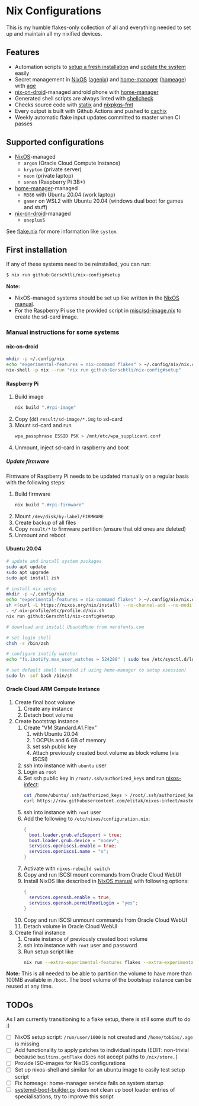 # Nix Configurations

This is my humble flakes-only collection of all and everything needed to set up and maintain all my nixified devices.

## Features

* Automation scripts to [setup a fresh installation](files/apps/setup.sh) and
  [update the system](home/misc/util-bins/system-update.sh) easily
* Secret management in [NixOS][nixos] ([agenix][agenix]) and [home-manager][home-manager] ([homeage][homeage]) with
  [age][age]
* [nix-on-droid][nix-on-droid]-managed android phone with [home-manager][home-manager]
* Generated shell scripts are always linted with [shellcheck][shellcheck]
* Checks source code with [statix][statix] and [nixpkgs-fmt][nixpkgs-fmt]
* Every output is built with Github Actions and pushed to [cachix][cachix]
* Weekly automatic flake input updates committed to master when CI passes

## Supported configurations

* [NixOS][nixos]-managed
  * `argon` (Oracle Cloud Compute Instance)
  * `krypton` (private server)
  * `neon` (private laptop)
  * `xenon` (Raspberry Pi 3B+)
* [home-manager][home-manager]-managed
  * `M386` with Ubuntu 20.04 (work laptop)
  * `gamer` on WSL2 with Ubuntu 20.04 (windows dual boot for games and stuff)
* [nix-on-droid][nix-on-droid]-managed
  * `oneplus5`

See [flake.nix](flake.nix) for more information like `system`.

## First installation

If any of these systems need to be reinstalled, you can run:

```sh
$ nix run github:Gerschtli/nix-config#setup
```

**Note:**
* NixOS-managed systems should be set up like written in the [NixOS manual][nixos-manual].
* For the Raspberry Pi use the provided script in [misc/sd-image.nix](misc/sd-image.nix) to create the sd-card image.

### Manual instructions for some systems

#### nix-on-droid

```sh
mkdir -p ~/.config/nix
echo "experimental-features = nix-command flakes" > ~/.config/nix/nix.conf
nix-shell -p nix --run "nix run github:Gerschtli/nix-config#setup"
```

#### Raspberry Pi

1. Build image
   ```sh
   nix build ".#rpi-image"
   ```
1. Copy (`dd`) `result/sd-image/*.img` to sd-card
1. Mount sd-card and run
   ```sh
   wpa_passphrase ESSID PSK > /mnt/etc/wpa_supplicant.conf
   ```
1. Unmount, inject sd-card in raspberry and boot

##### Update firmware

Firmware of Raspberry Pi needs to be updated manually on a regular basis with the following steps:

1. Build firmware
   ```sh
   nix build ".#rpi-firmware"
   ```
1. Mount `/dev/disk/by-label/FIRMWARE`
1. Create backup of all files
1. Copy `result/*` to firmware partition (ensure that old ones are deleted)
1. Unmount and reboot

#### Ubuntu 20.04

```sh
# update and install system packages
sudo apt update
sudo apt upgrade
sudo apt install zsh

# install nix setup
mkdir -p ~/.config/nix
echo "experimental-features = nix-command flakes" > ~/.config/nix/nix.conf
sh <(curl -L https://nixos.org/nix/install) --no-channel-add --no-modify-profile
. ~/.nix-profile/etc/profile.d/nix.sh
nix run github:Gerschtli/nix-config#setup

# download and install UbuntuMono from nerdfonts.com

# set login shell
chsh -s /bin/zsh

# configure inotify watcher
echo "fs.inotify.max_user_watches = 524288" | sudo tee /etc/sysctl.d/local.conf

# set default shell (needed if using home-manager to setup xsession)
sudo ln -snf bash /bin/sh
```

#### Oracle Cloud ARM Compute Instance

1. Create final boot volume
   1. Create any instance
   1. Detach boot volume
1. Create bootstrap instance
   1. Create "VM.Standard.A1.Flex"
      1. with Ubuntu 20.04
      1. 1 OCPUs and 6 GB of memory
      1. set ssh public key
      1. Attach previously created boot volume as block volume (via ISCSI)
   1. ssh into instance with `ubuntu` user
   1. Login as `root`
   1. Set ssh public key in `/root/.ssh/authorized_keys` and run [nixos-infect][nixos-infect]:
      ```sh
      cat /home/ubuntu/.ssh/authorized_keys > /root/.ssh/authorized_keys
      curl https://raw.githubusercontent.com/elitak/nixos-infect/master/nixos-infect | NIX_CHANNEL=nixos-22.05 bash -x
      ```
   1. ssh into instance with `root` user
   1. Add the following to `/etc/nixos/configuration.nix`:
      ```nix
      {
        boot.loader.grub.efiSupport = true;
        boot.loader.grub.device = "nodev";
        services.openiscsi.enable = true;
        services.openiscsi.name = "x";
      }
      ```
   1. Activate with `nixos-rebuild switch`
   1. Copy and run ISCSI mount commands from Oracle Cloud WebUI
   1. Install NixOS like described in [NixOS manual][nixos-manual] with following options:
      ```nix
      {
        services.openssh.enable = true;
        services.openssh.permitRootLogin = "yes";
      }
      ```
   1. Copy and run ISCSI unmount commands from Oracle Cloud WebUI
   1. Detach volume in Oracle Cloud WebUI
1. Create final instance
   1. Create instance of previously created boot volume
   1. ssh into instance with `root` user and password
   1. Run setup script like
      ```sh
      nix run --extra-experimental-features flakes --extra-experimental-features nix-command github:Gerschtli/nix-config#setup
      ```

**Note:** This is all needed to be able to partition the volume to have more than 100MB available in `/boot`. The boot
volume of the bootstrap instance can be reused at any time.

## TODOs

As I am currently transitioning to a flake setup, there is still some stuff to do :)

* [ ] NixOS setup script: `/run/user/1000` is not created and `/home/tobias/.age` is missing
* [ ] Add functionality to apply patches to individual inputs (EDIT: non-trivial because `builtins.getFlake` does not
  accept paths to `/nix/store`..)
* [ ] Provide ISO-images for NixOS configurations
* [ ] Set up nixos-shell and similar for an ubuntu image to easily test setup script
* [ ] Fix homeage: home-manager service fails on system startup
* [ ] [systemd-boot-builder.py][systemd-boot-builder.py] does not clean up boot loader entries of specialisations, try
  to improve this script

[age]: https://age-encryption.org/
[agenix]: https://github.com/ryantm/agenix
[cachix]: https://www.cachix.org/
[cachix-gerschtli]: https://app.cachix.org/cache/gerschtli
[home-manager]: https://github.com/nix-community/home-manager
[homeage]: https://github.com/jordanisaacs/homeage
[nix-on-droid]: https://github.com/t184256/nix-on-droid
[nixos-infect]: https://github.com/elitak/nixos-infect
[nixos-manual]: https://nixos.org/manual/nixos/stable/index.html#sec-installation
[nixos]: https://nixos.org/
[nixpkgs-fmt]: https://github.com/nix-community/nixpkgs-fmt
[shellcheck]: https://github.com/koalaman/shellcheck
[statix]: https://github.com/nerdypepper/statix
[systemd-boot-builder.py]: https://github.com/NixOS/nixpkgs/blob/master/nixos/modules/system/boot/loader/systemd-boot/systemd-boot-builder.py

<!-- vim: set sw=2: -->
